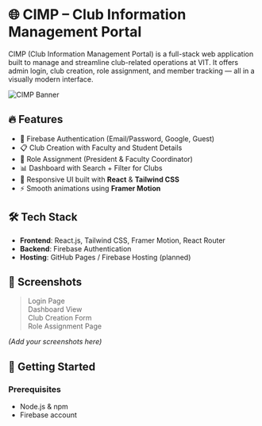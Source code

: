 # 🌐 CIMP – Club Information Management Portal

CIMP (Club Information Management Portal) is a full-stack web application built to manage and streamline club-related operations at VIT. It offers admin login, club creation, role assignment, and member tracking — all in a visually modern interface.

![CIMP Banner](https://img.collegepravesh.com/2015/12/Vellore-Institute-of-Technology-Logo.png)

## 🔥 Features

- 🔐 Firebase Authentication (Email/Password, Google, Guest)
- 📋 Club Creation with Faculty and Student Details
- 👥 Role Assignment (President & Faculty Coordinator)
- 📊 Dashboard with Search + Filter for Clubs
- 🎨 Responsive UI built with **React** & **Tailwind CSS**
- ⚡ Smooth animations using **Framer Motion**

## 🛠️ Tech Stack

- **Frontend**: React.js, Tailwind CSS, Framer Motion, React Router
- **Backend**: Firebase Authentication
- **Hosting**: GitHub Pages / Firebase Hosting (planned)

## 📸 Screenshots

> Login Page  
> Dashboard View  
> Club Creation Form  
> Role Assignment Page  

*(Add your screenshots here)*

## 🚀 Getting Started

### Prerequisites
- Node.js & npm
- Firebase account


